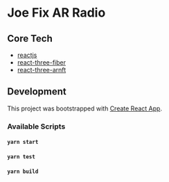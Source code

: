 # Joe Fix AR Radio

## Core Tech
- [reactjs](https://reactjs.org/)
- [react-three-fiber](https://github.com/pmndrs/react-three-fiber)
- [react-three-arnft](https://github.com/j-era/react-three-arnft)

## Development 
This project was bootstrapped with [Create React App](https://github.com/facebook/create-react-app).

### Available Scripts

#### `yarn start`
#### `yarn test`
#### `yarn build`
